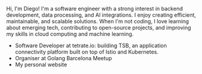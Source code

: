 Hi, I'm Diego! I'm a software engineer with a strong interest in backend development, data processing, and AI integrations. I enjoy creating efficient, maintainable, and scalable solutions. When I'm not coding, I love learning about emerging tech, contributing to open-source projects, and improving my skills in cloud computing and machine learning.

- Software Developer at tetrate.io: building TSB, an application connectivity platform built on top of Istio and Kubernetes.
- Organiser at Golang Barcelona Meetup
- My personal website
